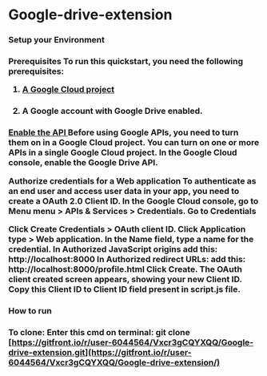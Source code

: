 # Google-drive-extension

<h3> Setup your Environment <h3>
  
Prerequisites
To run this quickstart, you need the following prerequisites:


1) <a href='https://developers.google.com/workspace/guides/create-project'> A Google Cloud project </a>
2) <h4> A Google account with Google Drive enabled. <h4>


<a href='https://console.cloud.google.com/flows/enableapi?apiid=drive.googleapis.com' >Enable the API </a>
Before using Google APIs, you need to turn them on in a Google Cloud project. You can turn on one or more APIs in a single Google Cloud project.
In the Google Cloud console, enable the Google Drive API.


Authorize credentials for a Web application
To authenticate as an end user and access user data in your app, you need to create a OAuth 2.0 Client ID.
In the Google Cloud console, go to Menu menu > APIs & Services > Credentials.
Go to Credentials

Click Create Credentials > OAuth client ID.
Click Application type > Web application.
In the Name field, type a name for the credential. 
In Authorized JavaScript origins add this: http://localhost:8000
In Authorized redirect URLs: add this: http://localhost:8000/profile.html 
Click Create. The OAuth client created screen appears, showing your new Client ID.
Copy this Client ID to Client ID field present in script.js file.
  

<h3> How to run <h3>

To clone:
Enter this cmd on terminal: git clone [https://gitfront.io/r/user-6044564/Vxcr3gCQYXQQ/Google-drive-extension.git](https://gitfront.io/r/user-6044564/Vxcr3gCQYXQQ/Google-drive-extension/)
  
 
